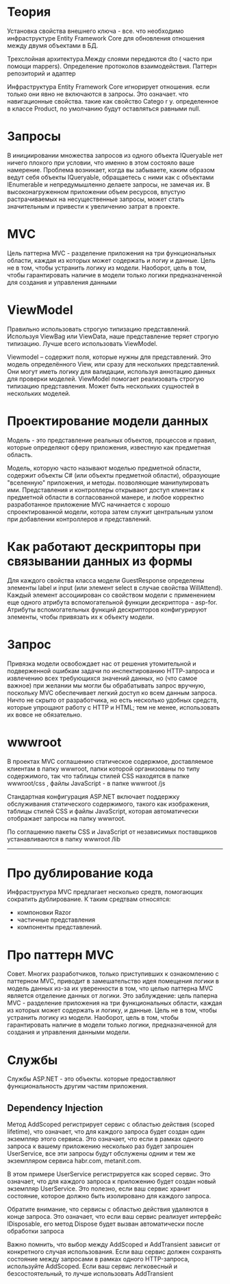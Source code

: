 # Теория

Установка свойства
внешнего ключа - все. что необходимо инфраструктуре Entity Framework Core для
обновления отношения между двумя объектами в БД.



Трехслойная архитектура.Между слоями передаются dto ( часто при помощи mappers). Определение протоколов взаимодействия. Паттерн репозиторий и адаптер


Инфраструктура Entity Framework Соге игнорирует отношения. если только они
явно не включаются в запросы. Это означает. что навигационные свойства. такие как
свойство Catego r y. определенное в классе Product, по умолчанию будут оставляться
равными null. 


# Запросы

В инициировании множества запросов из одного объекта IQueryaЫe<T> нет ничего плохого при условии, что именно в этом состояло ваше намерение. Проблема возникает, когда
вы забываете, каким образом ведут себя объекты IQueryaЬle<T>, обращаетесь с ними
как с объектами IEnumeraЫe<T> и непредумышленно делаете запросы, не замечая их.
В высоконагруженном приложении объем ресурсов, впустую растрачиваемых на несущественные запросы, может стать значительным и привести к увеличению затрат в проекте. 


# MVC

Цель паттерна MVC - разделение приложения на три функциональных области, каждая из которых может содержать и логиу и данные. Цель не в том, чтобы устранить логику из модели. Наоборот, цель в том, чтобы гарантировать наличие в модели только логики предназначенной для создания и управления данными

# ViewModel

Правильно использовать строгую типизацию представлений. Используя ViewBag или ViewData, наше представление теряет строгую типизацию.  Лучше всего использовать ViewModel.

Viewmodel – содержит поля, которые нужны для представлений. Это модель определённого View, или сразу для нескольких представлений. Они могут иметь логику для валидации, используя аннотацию данных для проверки моделей. ViewModel помогает реализовать строгую типизацию представления. Может быть нескольких сущностей в нескольких моделей.

# Проектирование модели данных

Модель - это представление реальных объектов, процессов и правил, которые определяют сферу приложения, известную как предметная
область. 

Модель, которую часто называют моделью предметной области, содержит объекты С# (или объекты предметной области), образующие "вселенную" приложения, и методы. позволяющие манипулировать ими. Представления и контроллеры открывают доступ клиентам к предметной области в согласованной манере, и любое корректно разработанное приложение MVC начинается с хорошо спроектированной модели, котора  затем служит центральным узлом при добавлении контроллеров и представлений. 

# Как работают дескрипторы при связывании данных из формы

Для каждого свойства класса модели GuestResponse определены элементы label и input (или элемент select в случае свойства WillAttend). Каждый элемент ассоциирован со свойством модели с применением еще одного атрибута вспомогательной функции дескриптора - asp-for.  Атрибуты вспомогательных функций дескрипторов конфигурируют элементы, чтобы привязать их к объекту модели.

# Запрос

Привязка модели освобождает нас от решения утомительной и подверженной ошибкам задачи по инспектированию НТТР-запроса и извлечению всех требующихся значений данных, но (что самое важное) при желании мы могли бы обрабатывать запрос вручную, поскольку MVC обеспечивает легкий доступ ко всем данным запроса. Ничто не скрыто от разработчика, но есть несколько удобных средств, которые упрощают работу с НТТР и HTML; тем не менее, использовать их вовсе не обязательно. 

# wwwroot

В проектах MVC соглашению статическое содержмое, доставляемое клиентам  в папку wwwroot, папки которой организованы по типу содержимого, так что таблицы стилей CSS находятся в папке wwwroot/css , файлы JavaScript - в папке wwwroot /js

Стандартная конфигурация ASP.NET включает поддержку обслуживания статического содержимого, такого как изображения, таблицы стилей CSS и файлы JavaScript, которая автоматически отображает запросы на папку wwwroot. 

По соглашению пакеты CSS и JavaScгipt от независимых поставщиков устанавливаются в папку wwwroot /lib

---

# Про дублирование кода

Инфраструктура MVC предлагает несколько средтв, помогающих сократить дублирование. 
К таким средтвам относятся:
- компоновки Razor
- частичные представления
- компоненты представлений. 


#  Про паттерн  MVC

Совет. Многих разработчиков, только приступивших к ознакомлению с паттерном MVC, приводит в замешательство идея помещения логики в модель данных из-за их уверенности
в том, что целью паттерна MVC является отделение данных от логики. Это заблуждение:
цель паперна MVC  -  разделение приложения на три функциональных области, каждая
из которых может содержать и логику, и данные. Цель не в том, чтобы устранить логику
из модели. Наоборот, цель в том, чтобы гарантировать наличие в модели только логики,
предназначенной для создания и управления данными модели.

# Службы

Службы ASP.NEТ - это объекты. которые предоставляют функциональность другим частям приложения.

## Dependency Injection

Метод AddScoped регистрирует сервис с областью действия (scoped lifetime), что означает, что для каждого запроса будет создан один экземпляр этого сервиса. Это означает, что если в рамках одного запроса к вашему приложению несколько раз будет запрошен UserService, все эти запросы будут обслужены одним и тем же экземпляром сервиса habr.com, metanit.com.

В этом примере UserService регистрируется как scoped сервис. Это означает, что для каждого запроса к приложению будет создан новый экземпляр UserService. Это полезно, если ваш сервис хранит состояние, которое должно быть изолировано для каждого запроса.

Обратите внимание, что сервисы с областью действия удаляются в конце запроса. Это означает, что если ваш сервис реализует интерфейс IDisposable, его метод Dispose будет вызван автоматически после обработки запроса

Важно помнить, что выбор между AddScoped и AddTransient зависит от конкретного случая использования. Если ваш сервис должен сохранять состояние между запросами в рамках одного HTTP-запроса, используйте AddScoped. Если ваш сервис легковесный и безсостоятельный, то лучше использовать AddTransient
